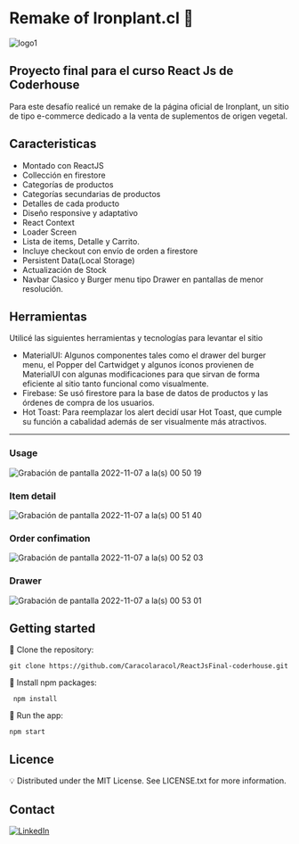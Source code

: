# Remake of Ironplant.cl 🌱
![logo1](https://user-images.githubusercontent.com/87249022/200217369-068dad68-8e32-4a4e-be20-75f6f47581c2.png)

## Proyecto final para el curso React Js de Coderhouse

Para este desafío realicé un remake de la página oficial de Ironplant, un sitio de tipo  e-commerce dedicado a la venta de suplementos de origen vegetal. 

## Caracteristicas
- Montado con ReactJS
- Collección en firestore
- Categorías de productos
- Categorías secundarias de productos
- Detalles de cada producto
- Diseño responsive y adaptativo
- React Context
- Loader Screen
- Lista de items, Detalle y Carrito.
- Incluye checkout con envío de orden a firestore
- Persistent Data(Local Storage)
- Actualización de Stock
- Navbar Clasico y Burger menu tipo Drawer en pantallas de menor resolución.

## Herramientas
Utilicé las siguientes herramientas y tecnologías para levantar el sitio
- MaterialUI:
Algunos componentes tales como el drawer del burger menu, el Popper del Cartwidget y algunos íconos provienen de MaterialUI con algunas modificaciones para que sirvan de forma eficiente al sitio tanto funcional como visualmente.
- Firebase: 
Se usó firestore para la base de datos de productos y las órdenes de compra de los usuarios.
- Hot Toast: Para reemplazar los alert decidí usar Hot Toast, que cumple su función a cabalidad además de ser visualmente más atractivos.

___

### Usage
![Grabación de pantalla 2022-11-07 a la(s) 00 50 19](https://user-images.githubusercontent.com/87249022/200223646-20f1effa-cbf6-4b32-81c8-1edc0d8b2980.gif)

### Item detail
![Grabación de pantalla 2022-11-07 a la(s) 00 51 40](https://user-images.githubusercontent.com/87249022/200223666-c5a7ab0b-4e9d-4a33-a123-9beb99cbdb01.gif)

### Order confimation
![Grabación de pantalla 2022-11-07 a la(s) 00 52 03](https://user-images.githubusercontent.com/87249022/200223678-0517da5f-a4b5-4c0b-ba9c-7dccca532c02.gif)

### Drawer
![Grabación de pantalla 2022-11-07 a la(s) 00 53 01](https://user-images.githubusercontent.com/87249022/200223685-46f8c79f-f00e-4458-8c6a-d34429663688.gif)

## Getting started
🌱 Clone the repository:
```
git clone https://github.com/Caracolaracol/ReactJsFinal-coderhouse.git
```

🌱 Install npm packages:
```
 npm install
```

🌱 Run the app:
```
npm start
```

## Licence
💡 Distributed under the MIT License. See LICENSE.txt for more information.

## Contact 
<a>[![LinkedIn](https://img.shields.io/badge/linkedin-%230077B5.svg?style=for-the-badge&logo=linkedin&logoColor=white)](https://www.linkedin.com/in/agustin-rojas-c4r4c01/)</a>&nbsp;
